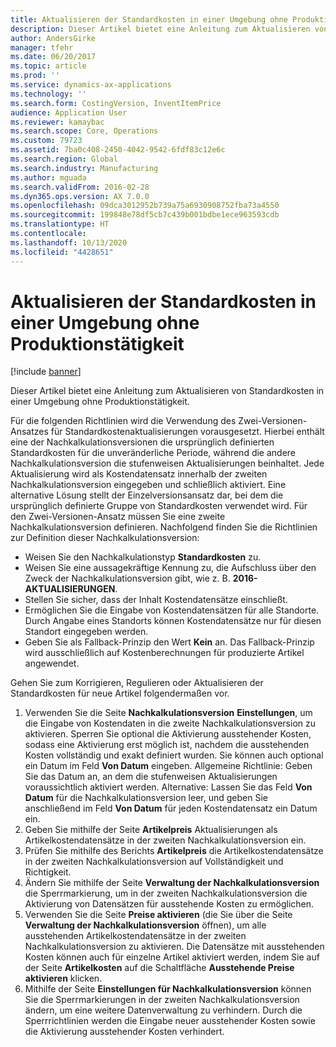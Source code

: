 ```yaml
---
title: Aktualisieren der Standardkosten in einer Umgebung ohne Produktionstätigkeit
description: Dieser Artikel bietet eine Anleitung zum Aktualisieren von Standardkosten in einer Umgebung ohne Produktionstätigkeit.
author: AndersGirke
manager: tfehr
ms.date: 06/20/2017
ms.topic: article
ms.prod: ''
ms.service: dynamics-ax-applications
ms.technology: ''
ms.search.form: CostingVersion, InventItemPrice
audience: Application User
ms.reviewer: kamaybac
ms.search.scope: Core, Operations
ms.custom: 79723
ms.assetid: 7ba0c408-2450-4042-9542-6fdf83c12e6c
ms.search.region: Global
ms.search.industry: Manufacturing
ms.author: mguada
ms.search.validFrom: 2016-02-28
ms.dyn365.ops.version: AX 7.0.0
ms.openlocfilehash: 09dca3012952b739a75a6930908752fba73a4550
ms.sourcegitcommit: 199848e78df5cb7c439b001bdbe1ece963593cdb
ms.translationtype: HT
ms.contentlocale: 
ms.lasthandoff: 10/13/2020
ms.locfileid: "4428651"
---
```

# <a name="update-standard-costs-in-a-non-manufacturing-environment"></a>Aktualisieren der Standardkosten in einer Umgebung ohne Produktionstätigkeit

[!include [banner](../includes/banner.md)]

Dieser Artikel bietet eine Anleitung zum Aktualisieren von Standardkosten in einer Umgebung ohne Produktionstätigkeit.

Für die folgenden Richtlinien wird die Verwendung des Zwei-Versionen-Ansatzes für Standardkostenaktualisierungen vorausgesetzt. Hierbei enthält eine der Nachkalkulationsversionen die ursprünglich definierten Standardkosten für die unveränderliche Periode, während die andere Nachkalkulationsversion die stufenweisen Aktualisierungen beinhaltet. Jede Aktualisierung wird als Kostendatensatz innerhalb der zweiten Nachkalkulationsversion eingegeben und schließlich aktiviert. Eine alternative Lösung stellt der Einzelversionsansatz dar, bei dem die ursprünglich definierte Gruppe von Standardkosten verwendet wird. Für den Zwei-Versionen-Ansatz müssen Sie eine zweite Nachkalkulationsversion definieren. Nachfolgend finden Sie die Richtlinien zur Definition dieser Nachkalkulationsversion:

-   Weisen Sie den Nachkalkulationstyp **Standardkosten** zu.
-   Weisen Sie eine aussagekräftige Kennung zu, die Aufschluss über den Zweck der Nachkalkulationsversion gibt, wie z. B. **2016-AKTUALISIERUNGEN**.
-   Stellen Sie sicher, dass der Inhalt Kostendatensätze einschließt.
-   Ermöglichen Sie die Eingabe von Kostendatensätzen für alle Standorte. Durch Angabe eines Standorts können Kostendatensätze nur für diesen Standort eingegeben werden.
-   Geben Sie als Fallback-Prinzip den Wert **Kein** an. Das Fallback-Prinzip wird ausschließlich auf Kostenberechnungen für produzierte Artikel angewendet.

Gehen Sie zum Korrigieren, Regulieren oder Aktualisieren der Standardkosten für neue Artikel folgendermaßen vor.

1.  Verwenden Sie die Seite **Nachkalkulationsversion** **Einstellungen**, um die Eingabe von Kostendaten in die zweite Nachkalkulationsversion zu aktivieren. Sperren Sie optional die Aktivierung ausstehender Kosten, sodass eine Aktivierung erst möglich ist, nachdem die ausstehenden Kosten vollständig und exakt definiert wurden. Sie können auch optional ein Datum im Feld **Von Datum** eingeben. Allgemeine Richtlinie: Geben Sie das Datum an, an dem die stufenweisen Aktualisierungen voraussichtlich aktiviert werden. Alternative: Lassen Sie das Feld **Von Datum** für die Nachkalkulationsversion leer, und geben Sie anschließend im Feld **Von Datum** für jeden Kostendatensatz ein Datum ein.
2.  Geben Sie mithilfe der Seite **Artikelpreis** Aktualisierungen als Artikelkostendatensätze in der zweiten Nachkalkulationsversion ein.
3.  Prüfen Sie mithilfe des Berichts **Artikelpreis** die Artikelkostendatensätze in der zweiten Nachkalkulationsversion auf Vollständigkeit und Richtigkeit.
4.  Ändern Sie mithilfe der Seite **Verwaltung der Nachkalkulationsversion** die Sperrmarkierung, um in der zweiten Nachkalkulationsversion die Aktivierung von Datensätzen für ausstehende Kosten zu ermöglichen.
5.  Verwenden Sie die Seite **Preise aktivieren** (die Sie über die Seite **Verwaltung der Nachkalkulationsversion** öffnen), um alle ausstehenden Artikelkostendatensätze in der zweiten Nachkalkulationsversion zu aktivieren. Die Datensätze mit ausstehenden Kosten können auch für einzelne Artikel aktiviert werden, indem Sie auf der Seite **Artikelkosten** auf die Schaltfläche **Ausstehende Preise aktivieren** klicken.
6.  Mithilfe der Seite **Einstellungen für Nachkalkulationsversion** können Sie die Sperrmarkierungen in der zweiten Nachkalkulationsversion ändern, um eine weitere Datenverwaltung zu verhindern. Durch die Sperrrichtlinien werden die Eingabe neuer ausstehender Kosten sowie die Aktivierung ausstehender Kosten verhindert.




